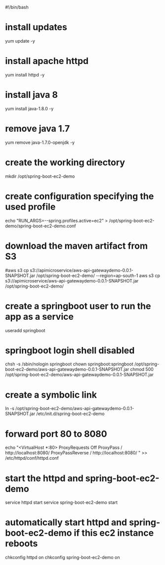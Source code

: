 #!/bin/bash
# install updates
yum update -y

# install apache httpd
yum install httpd -y

# install java 8
yum install java-1.8.0 -y
# remove java 1.7
yum remove java-1.7.0-openjdk -y

# create the working directory
mkdir /opt/spring-boot-ec2-demo
# create configuration specifying the used profile
echo "RUN_ARGS=--spring.profiles.active=ec2" > /opt/spring-boot-ec2-demo/spring-boot-ec2-demo.conf

# download the maven artifact from S3
#aws s3 cp s3://apimicroservice/aws-api-gatewaydemo-0.0.1-SNAPSHOT.jar /opt/spring-boot-ec2-demo/ --region=ap-south-1
aws s3 cp s3://apimicroservice/aws-api-gatewaydemo-0.0.1-SNAPSHOT.jar /opt/spring-boot-ec2-demo/ 

# create a springboot user to run the app as a service
useradd springboot
# springboot login shell disabled
chsh -s /sbin/nologin springboot
chown springboot:springboot /opt/spring-boot-ec2-demo/aws-api-gatewaydemo-0.0.1-SNAPSHOT.jar
chmod 500 /opt/spring-boot-ec2-demo/aws-api-gatewaydemo-0.0.1-SNAPSHOT.jar

# create a symbolic link
ln -s /opt/spring-boot-ec2-demo/aws-api-gatewaydemo-0.0.1-SNAPSHOT.jar /etc/init.d/spring-boot-ec2-demo

# forward port 80 to 8080
echo "<VirtualHost *:80>
  ProxyRequests Off
  ProxyPass / http://localhost:8080/
  ProxyPassReverse / http://localhost:8080/
</VirtualHost>" >> /etc/httpd/conf/httpd.conf

# start the httpd and spring-boot-ec2-demo
service httpd start
service spring-boot-ec2-demo start

# automatically start httpd and spring-boot-ec2-demo if this ec2 instance reboots
chkconfig httpd on
chkconfig spring-boot-ec2-demo on